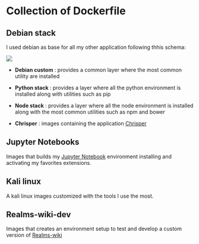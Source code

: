 # Collection of Dockerfile

## Debian stack
I used debian as base for all my other application following thhis schema:

<img src="https://github.com/Seba0691/Dockerfiles/raw/master/docker_arch.png">

- **Debian custom** : provides a common layer where the most common utility are installed

- **Python stack** : provides a layer where all the python environment is installed along with utilities such as pip 

- **Node stack** : provides a layer where all the node environment is installed along with the most common utilities such as npm and bower 

- **Chrisper** : images containing the application [Chrisper](https://github.com/invernizzi/Chrisper)

## Jupyter Notebooks
Images that builds my [Jupyter Notebook](https://hub.docker.com/r/phate/jupyter_notebook_custom/) environment installing and activating my favorites extensions.

## Kali linux
A kali linux images customized with the tools I use the most.


## Realms-wiki-dev
Images that creates an environment setup to test and develop a custom version of [Realms-wiki](https://github.com/scragg0x/realms-wiki)
